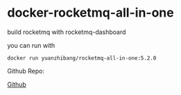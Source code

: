 # docker-rocketmq-all-in-one
build rocketmq with rocketmq-dashboard

you can run with

```
docker run yuanzhibang/rocketmq-all-in-one:5.2.0
```

Github Repo:

[Github](https://github.com/yuanzhibang-tool/docker-rocketmq-all-in-one)